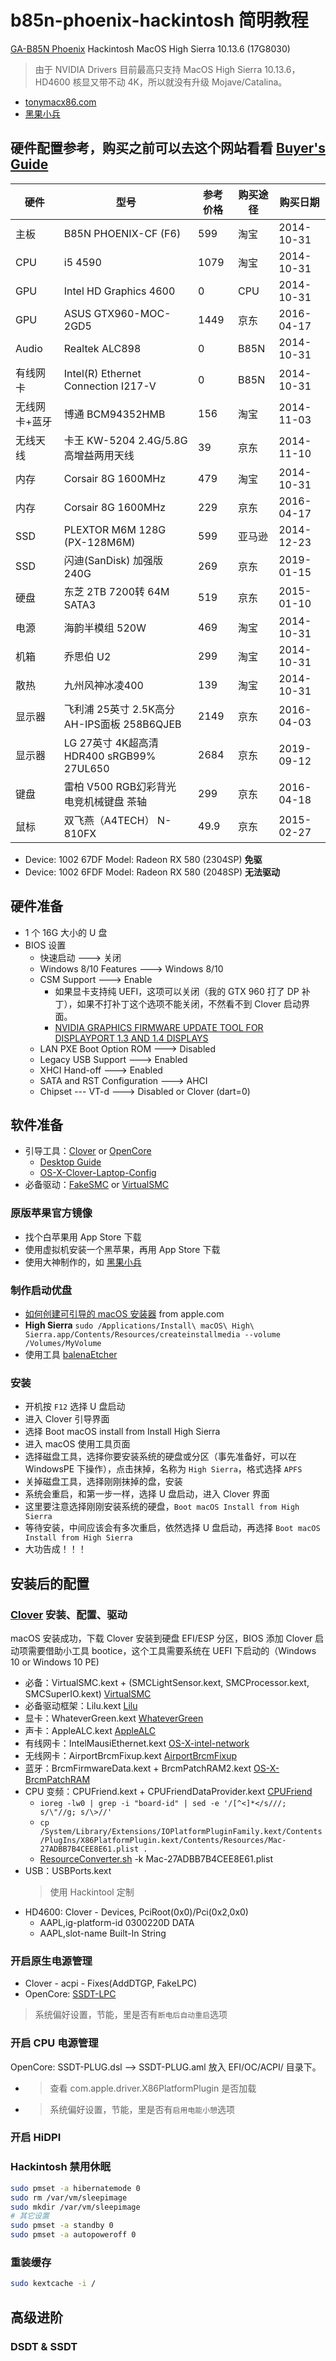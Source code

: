 # b85n-phoenix-hackintosh 简明教程
[GA-B85N Phoenix](https://www.gigabyte.cn/Motherboard/GA-B85N-Phoenix-rev-11) Hackintosh MacOS High Sierra 10.13.6 (17G8030)
> 由于 NVIDIA Drivers 目前最高只支持 MacOS High Sierra 10.13.6，HD4600 核显又带不动 4K，所以就没有升级 Mojave/Catalina。
* [tonymacx86.com](https://www.tonymacx86.com/)
* [黑果小兵](https://blog.daliansky.net/)


## 硬件配置参考，购买之前可以去这个网站看看 [Buyer's Guide](https://www.tonymacx86.com/buyersguide/building-a-customac-hackintosh-the-ultimate-buyers-guide/)
| 硬件 | 型号 | 参考价格 | 购买途径 | 购买日期 |
| ----- | ----- | ----- | ----- | ----- |
| 主板 | B85N PHOENIX-CF (F6) | 599 | 淘宝 | 2014-10-31 |
| CPU | i5 4590 | 1079 | 淘宝 | 2014-10-31 |
| GPU | Intel HD Graphics 4600 | 0 | CPU | 2014-10-31 |
| GPU | ASUS GTX960-MOC-2GD5 | 1449 | 京东 | 2016-04-17 |
| Audio | Realtek ALC898 | 0 | B85N | 2014-10-31 |
| 有线网卡 | Intel(R) Ethernet Connection I217-V | 0 | B85N | 2014-10-31 |
| 无线网卡+蓝牙 | 博通 BCM94352HMB | 156 | 淘宝 | 2014-11-03 |
| 无线天线 | 卡王 KW-5204 2.4G/5.8G高增益两用天线 | 39 | 京东 | 2014-11-10 | 
| 内存 | Corsair 8G 1600MHz | 479 | 淘宝 | 2014-10-31 | 
| 内存 | Corsair 8G 1600MHz | 229 | 京东 | 2016-04-17 | 
| SSD | PLEXTOR M6M 128G (PX-128M6M) | 599 | 亚马逊 | 2014-12-23 |
| SSD | 闪迪(SanDisk) 加强版 240G | 269 | 京东 | 2019-01-15 |
| 硬盘 | 东芝 2TB 7200转 64M SATA3 | 519 | 京东 | 2015-01-10 |
| 电源 | 海韵半模组 520W | 469 | 淘宝 | 2014-10-31 |
| 机箱 | 乔思伯 U2 | 299 | 淘宝 | 2014-10-31 |
| 散热 | 九州风神冰凌400 | 139 | 淘宝 | 2014-10-31 |
| 显示器 | 飞利浦 25英寸 2.5K高分 AH-IPS面板 258B6QJEB | 2149 | 京东 | 2016-04-03 |
| 显示器 | LG 27英寸 4K超高清 HDR400 sRGB99% 27UL650 | 2684 | 京东 | 2019-09-12 |
| 键盘 | 雷柏 V500 RGB幻彩背光 电竞机械键盘 茶轴 | 299 | 京东 | 2016-04-18 |
| 鼠标 | 双飞燕（A4TECH） N-810FX | 49.9 | 京东 | 2015-02-27 |

* Device: 1002 67DF Model: Radeon RX 580 (2304SP) **免驱**
* Device: 1002 6FDF Model: Radeon RX 580 (2048SP) **无法驱动**


## 硬件准备
* 1 个 16G 大小的 U 盘
* BIOS 设置
    * 快速启动 ---> 关闭
    * Windows 8/10 Features ---> Windows 8/10
    * CSM Support ---> Enable
        * 如果显卡支持纯 UEFI，这项可以关闭（我的 GTX 960 打了 DP 补丁），如果不打补丁这个选项不能关闭，不然看不到 Clover 启动界面。
        * [NVIDIA GRAPHICS FIRMWARE UPDATE TOOL FOR DISPLAYPORT 1.3 AND 1.4 DISPLAYS](https://www.nvidia.com/en-us/drivers/nv-uefi-update-x64/)
    * LAN PXE Boot Option ROM ---> Disabled
    * Legacy USB Support ---> Enabled
    * XHCI Hand-off ---> Enabled
    * SATA and RST Configuration ---> AHCI
    * Chipset --- VT-d ---> Disabled or Clover (dart=0) 


## 软件准备
* 引导工具：[Clover](https://sourceforge.net/projects/cloverefiboot/) or [OpenCore](https://github.com/acidanthera/OpenCorePkg)
    * [Desktop Guide](https://hackintosh.gitbook.io/-r-hackintosh-vanilla-desktop-guide/config.plist-per-hardware/haswell)
    * [OS-X-Clover-Laptop-Config](https://github.com/RehabMan/OS-X-Clover-Laptop-Config)
* 必备驱动：[FakeSMC](https://bitbucket.org/RehabMan/os-x-fakesmc-kozlek/downloads/) or [VirtualSMC](https://github.com/acidanthera/VirtualSMC)

### 原版苹果官方镜像
* 找个白苹果用 App Store 下载
* 使用虚拟机安装一个黑苹果，再用 App Store 下载
* 使用大神制作的，如 [黑果小兵](https://blog.daliansky.net/)


### 制作启动优盘
* [如何创建可引导的 macOS 安装器](https://support.apple.com/zh-cn/HT201372) from apple.com
* **High Sierra** `sudo /Applications/Install\ macOS\ High\ Sierra.app/Contents/Resources/createinstallmedia --volume /Volumes/MyVolume`
* 使用工具 [balenaEtcher](https://www.balena.io/etcher/)

### 安装
* 开机按 `F12` 选择 U 盘启动
* 进入 Clover 引导界面
* 选择 Boot macOS install from Install High Sierra
* 进入 macOS 使用工具页面
* 选择磁盘工具，选择你要安装系统的硬盘或分区（事先准备好，可以在 WindowsPE 下操作），点击抹掉，名称为 `High Sierra`，格式选择 `APFS`
* 关掉磁盘工具，选择刚刚抹掉的盘，安装
* 系统会重启，和第一步一样，选择 U 盘启动，进入 Clover 界面
* 这里要注意选择刚刚安装系统的硬盘，`Boot macOS Install from High Sierra`
* 等待安装，中间应该会有多次重启，依然选择 U 盘启动，再选择 `Boot macOS Install from High Sierra`
* 大功告成！！！


## 安装后的配置
### [Clover](https://sourceforge.net/projects/cloverefiboot/) 安装、配置、驱动
macOS 安装成功，下载 Clover 安装到硬盘 EFI/ESP 分区，BIOS 添加 Clover 启动项需要借助小工具 bootice，这个工具需要系统在 UEFI 下启动的（Windows 10 or Windows 10 PE)
* 必备：VirtualSMC.kext + (SMCLightSensor.kext, SMCProcessor.kext, SMCSuperIO.kext) [VirtualSMC](https://github.com/acidanthera/VirtualSMC)
* 必备驱动框架：Lilu.kext [Lilu](https://github.com/acidanthera/Lilu)
* 显卡：WhateverGreen.kext [WhateverGreen](https://github.com/acidanthera/WhateverGreen)
* 声卡：AppleALC.kext [AppleALC](https://github.com/acidanthera/AppleALC)
* 有线网卡：IntelMausiEthernet.kext [OS-X-intel-network](https://bitbucket.org/RehabMan/os-x-intel-network/downloads/)
* 无线网卡：AirportBrcmFixup.kext [AirportBrcmFixup](https://github.com/acidanthera/AirportBrcmFixup)
* 蓝牙：BrcmFirmwareData.kext + BrcmPatchRAM2.kext [OS-X-BrcmPatchRAM](https://bitbucket.org/RehabMan/os-x-brcmpatchram/downloads/)
* CPU 变频：CPUFriend.kext + CPUFriendDataProvider.kext [CPUFriend](https://github.com/acidanthera/CPUFriend)
    * `ioreg -lw0 | grep -i "board-id" | sed -e '/[^<]*</s///; s/\"//g; s/\>//'`
    * `cp /System/Library/Extensions/IOPlatformPluginFamily.kext/Contents/PlugIns/X86PlatformPlugin.kext/Contents/Resources/Mac-27ADBB7B4CEE8E61.plist .`
    * [ResourceConverter.sh](https://github.com/acidanthera/CPUFriend/raw/master/Tools/ResourceConverter.sh) -k Mac-27ADBB7B4CEE8E61.plist
* USB：USBPorts.kext
    > 使用 Hackintool 定制
* HD4600: Clover - Devices, PciRoot(0x0)/Pci(0x2,0x0)
    * AAPL,ig-platform-id    0300220D    DATA
    * AAPL,slot-name    Built-In    String

### 开启原生电源管理
* Clover - acpi - Fixes(AddDTGP, FakeLPC)
* OpenCore: [SSDT-LPC](https://github.com/RehabMan/OS-X-Clover-Laptop-Config/blob/master/hotpatch/SSDT-LPC.dsl)
> 系统偏好设置，节能，里是否有`断电后自动重启`选项

### 开启 CPU 电源管理
OpenCore: SSDT-PLUG.dsl --> SSDT-PLUG.aml 放入 EFI/OC/ACPI/ 目录下。
* > 查看 com.apple.driver.X86PlatformPlugin 是否加载
* > 系统偏好设置，节能，里是否有`启用电能小憩`选项

### 开启 HiDPI


###  Hackintosh 禁用休眠
```bash
sudo pmset -a hibernatemode 0
sudo rm /var/vm/sleepimage
sudo mkdir /var/vm/sleepimage
# 其它设置
sudo pmset -a standby 0
sudo pmset -a autopoweroff 0
```

### 重装缓存
```bash
sudo kextcache -i /
```


## 高级进阶
### DSDT & SSDT


